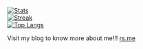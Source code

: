 [![Stats](https://github-readme-stats.vercel.app/api?username=ruisiang&count_private=true&show_icons=true&disable_animations=true&theme=dark)](https://ruisiang.xyz)
<br>
[![Streak](https://github-readme-streak-stats.herokuapp.com/?user=ruisiang&theme=dark)](https://ruisiang.xyz)
<br>
[![Top Langs](https://github-readme-stats.vercel.app/api/top-langs/?username=anuraghazra&layout=compact&theme=dark&count_private=true)](https://ruisiang.xyz)

Visit my blog to know more about me!!!
[rs.me](https://rs.me)
